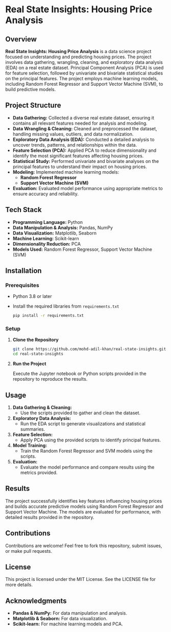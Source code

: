 # Real State Insights: Housing Price Analysis

## Overview

**Real State Insights: Housing Price Analysis** is a data science project focused on understanding and predicting housing prices. The project involves data gathering, wrangling, cleaning, and exploratory data analysis (EDA) on a real estate dataset. Principal Component Analysis (PCA) is used for feature selection, followed by univariate and bivariate statistical studies on the principal features. The project employs machine learning models, including Random Forest Regressor and Support Vector Machine (SVM), to build predictive models.

## Project Structure

- **Data Gathering:** Collected a diverse real estate dataset, ensuring it contains all relevant features needed for analysis and modeling.
- **Data Wrangling & Cleaning:** Cleaned and preprocessed the dataset, handling missing values, outliers, and data normalization.
- **Exploratory Data Analysis (EDA):** Conducted a detailed analysis to uncover trends, patterns, and relationships within the data.
- **Feature Selection (PCA):** Applied PCA to reduce dimensionality and identify the most significant features affecting housing prices.
- **Statistical Study:** Performed univariate and bivariate analyses on the principal features to understand their impact on housing prices.
- **Modeling:** Implemented machine learning models:
  - **Random Forest Regressor**
  - **Support Vector Machine (SVM)**
- **Evaluation:** Evaluated model performance using appropriate metrics to ensure accuracy and reliability.

## Tech Stack

- **Programming Language:** Python
- **Data Manipulation & Analysis:** Pandas, NumPy
- **Data Visualization:** Matplotlib, Seaborn
- **Machine Learning:** Scikit-learn
- **Dimensionality Reduction:** PCA
- **Models Used:** Random Forest Regressor, Support Vector Machine (SVM)

## Installation

### Prerequisites

- Python 3.8 or later
- Install the required libraries from `requirements.txt`

    ```bash
    pip install -r requirements.txt
    ```

### Setup

1. **Clone the Repository**

    ```bash
    git clone https://github.com/mohd-adil-khan/real-state-insights.git
    cd real-state-insights
    ```

2. **Run the Project**

    Execute the Jupyter notebook or Python scripts provided in the repository to reproduce the results.

## Usage

1. **Data Gathering & Cleaning:**
    - Use the scripts provided to gather and clean the dataset.
2. **Exploratory Data Analysis:**
    - Run the EDA script to generate visualizations and statistical summaries.
3. **Feature Selection:**
    - Apply PCA using the provided scripts to identify principal features.
4. **Model Training:**
    - Train the Random Forest Regressor and SVM models using the scripts.
5. **Evaluation:**
    - Evaluate the model performance and compare results using the metrics provided.

## Results

The project successfully identifies key features influencing housing prices and builds accurate predictive models using Random Forest Regressor and Support Vector Machine. The models are evaluated for performance, with detailed results provided in the repository.

## Contributions

Contributions are welcome! Feel free to fork this repository, submit issues, or make pull requests.

## License

This project is licensed under the MIT License. See the LICENSE file for more details.

## Acknowledgments

- **Pandas & NumPy:** For data manipulation and analysis.
- **Matplotlib & Seaborn:** For data visualization.
- **Scikit-learn:** For machine learning models and PCA.
